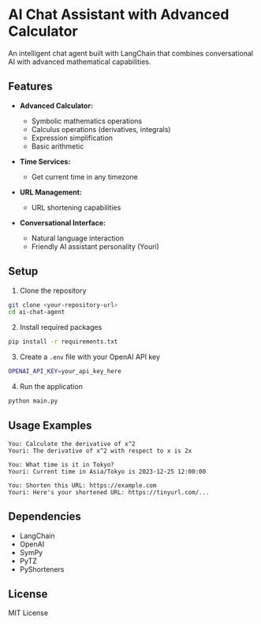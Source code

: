 # AI Chat Assistant with Advanced Calculator

An intelligent chat agent built with LangChain that combines conversational AI with advanced mathematical capabilities.

## Features

- **Advanced Calculator:**
  - Symbolic mathematics operations
  - Calculus operations (derivatives, integrals)
  - Expression simplification
  - Basic arithmetic
  
- **Time Services:**
  - Get current time in any timezone
  
- **URL Management:**
  - URL shortening capabilities
  
- **Conversational Interface:**
  - Natural language interaction
  - Friendly AI assistant personality (Youri)

## Setup

1. Clone the repository
```bash
git clone <your-repository-url>
cd ai-chat-agent
```

2. Install required packages
```bash
pip install -r requirements.txt
```

3. Create a `.env` file with your OpenAI API key
```bash
OPENAI_API_KEY=your_api_key_here
```

4. Run the application
```bash
python main.py
```

## Usage Examples

```
You: Calculate the derivative of x^2
Youri: The derivative of x^2 with respect to x is 2x

You: What time is it in Tokyo?
Youri: Current time in Asia/Tokyo is 2023-12-25 12:00:00

You: Shorten this URL: https://example.com
Youri: Here's your shortened URL: https://tinyurl.com/...
```

## Dependencies

- LangChain
- OpenAI
- SymPy
- PyTZ
- PyShorteners

## License

MIT License